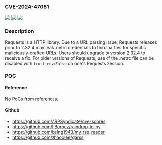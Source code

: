 ### [CVE-2024-47081](https://cve.mitre.org/cgi-bin/cvename.cgi?name=CVE-2024-47081)
![](https://img.shields.io/static/v1?label=Product&message=requests&color=blue)
![](https://img.shields.io/static/v1?label=Version&message=%3C%202.32.4%20&color=brightgreen)
![](https://img.shields.io/static/v1?label=Vulnerability&message=CWE-522%3A%20Insufficiently%20Protected%20Credentials&color=brightgreen)

### Description

Requests is a HTTP library. Due to a URL parsing issue, Requests releases prior to 2.32.4 may leak .netrc credentials to third parties for specific maliciously-crafted URLs. Users should upgrade to version 2.32.4 to receive a fix. For older versions of Requests, use of the .netrc file can be disabled with `trust_env=False` on one's Requests Session.

### POC

#### Reference
No PoCs from references.

#### Github
- https://github.com/ARPSyndicate/cve-scores
- https://github.com/PBorocz/raindrop-io-py
- https://github.com/being1943/my_rss_reader
- https://github.com/zhaoolee/garss

